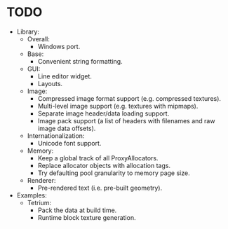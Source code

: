 # TODO
* Library:
	* Overall:
		- Windows port.
	* Base:
		- Convenient string formatting.
	* GUI:
		- Line editor widget.
		- Layouts.
	* Image:
		- Compressed image format support (e.g. compressed textures).
		- Multi-level image support (e.g. textures with mipmaps).
		- Separate image header/data loading support.
		- Image pack support (a list of headers with filenames and raw image data offsets).
	* Internationalization:
		- Unicode font support.
	* Memory:
		- Keep a global track of all ProxyAllocators.
		- Replace allocator objects with allocation tags.
		- Try defaulting pool granularity to memory page size.
	* Renderer:
		- Pre-rendered text (i.e. pre-built geometry).
* Examples:
	* Tetrium:
		- Pack the data at build time.
		- Runtime block texture generation.
